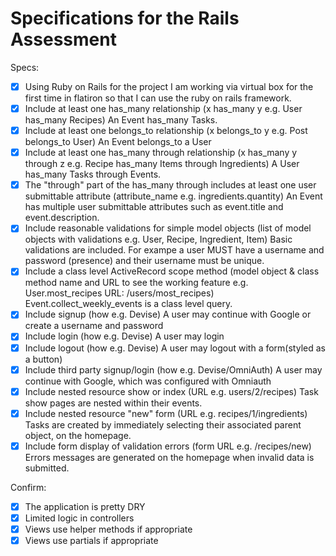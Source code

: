 # Specifications for the Rails Assessment

Specs:
- [x] Using Ruby on Rails for the project
    I am working via virtual box for the first time in flatiron so that I can use the ruby on rails framework. 
- [x] Include at least one has_many relationship (x has_many y e.g. User has_many Recipes)
    An Event has_many Tasks. 
- [X] Include at least one belongs_to relationship (x belongs_to y e.g. Post belongs_to User)
    An Event belongs_to a User
- [X] Include at least one has_many through relationship (x has_many y through z e.g. Recipe has_many Items through Ingredients)
    A User has_many Tasks through Events. 
- [X] The "through" part of the has_many through includes at least one user submittable attribute (attribute_name e.g. ingredients.quantity)
    An Event has multiple user submittable attributes such as event.title and event.description. 
- [X] Include reasonable validations for simple model objects (list of model objects with validations e.g. User, Recipe, Ingredient, Item)
    Basic validations are included. For exampe a user MUST have a username and password (presence) and their username must be unique. 
- [X] Include a class level ActiveRecord scope method (model object & class method name and URL to see the working feature e.g. User.most_recipes URL: /users/most_recipes)
    Event.collect_weekly_events is a class level query. 
- [X] Include signup (how e.g. Devise)
    A user may continue with Google or create a username and password
- [X] Include login (how e.g. Devise)
    A user may login
- [X] Include logout (how e.g. Devise)
    A user may logout with a form(styled as a button)
- [X] Include third party signup/login (how e.g. Devise/OmniAuth)
    A user may continue with Google, which was configured with Omniauth
- [X] Include nested resource show or index (URL e.g. users/2/recipes)
    Task show pages are nested within their events. 
- [X] Include nested resource "new" form (URL e.g. recipes/1/ingredients)
    Tasks are created by immediately selecting their associated parent object, on the homepage. 
- [X] Include form display of validation errors (form URL e.g. /recipes/new)
    Errors messages are generated on the homepage when invalid data is submitted. 

Confirm:
- [X] The application is pretty DRY
- [X] Limited logic in controllers
- [X] Views use helper methods if appropriate
- [X] Views use partials if appropriate
